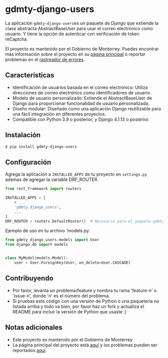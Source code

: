 # gdmty-django-users

La aplicación `gdmty-django-users`es un paquete de Django que extiende la clase abstracta AbstractBaseUser para usar el correo electrónico como usuario. Y tiene la opción de autenticar con verificación de token reCaptcha.

El proyecto es mantenido por el Gobierno de Monterrey. Puedes encontrar más información sobre el proyecto en
su [página principal](https://github.com/gobiernodigitalmonterrey/gdmty-django-users) o reportar problemas en
el [rastreador de errores](https://github.com/gobiernodigitalmonterrey/gdmty-django-users/issues).

## Características

- Identificación de usuarios basada en el correo electrónico: Utiliza direcciones de correo electrónico como identificadores de usuario.
- Modelo de usuario personalizado: Extiende el AbstractBaseUser de Django para proporcionar funcionalidad de usuario personalizada.
- Diseño modular: Diseñado como una aplicación Django reutilizable para una fácil integración en diferentes proyectos.
- Compatible con Python 3.9 o posterior, y Django 4.1.13 o posterior.

## Instalación

```bash
$ pip install gdmty-django-users
```

## Configuración

Agrega la aplicación a `INSTALLED_APPS` de tu proyecto en `settings.py` ademas de agregar la variable DRF_ROUTER.

```python
from rest_framework import routers

INSTALLED_APPS = [
    # ...
    'gdmty_django_users',
    ...
]
DRF_ROUTER = routers.DefaultRouter()  # Necesario para el paquete gdmty_django_users
```

Ejemplo de uso en tu archivo 'models.py:

```python 
from gdmty_django_users.models import User
from django.db import models


class MyModel(models.Model):
    user = User.ForeignKey(User, on_delete=User.CASCADE)
```

## Contribuyendo

* Por favor, levanta un problema/feature y nombra tu rama 'feature-n' o 'issue-n', donde 'n' es el número del problema.
* Si pruebas este código con una versión de Python o una paqueteria no listada arriba y todo va bien, por favor haz un fork y actualiza
  el README para incluir la versión de Python que usaste :)

## Notas adicionales

* Este proyecto es mantenido por el Gobierno de Monterrey.
* La página principal del proyecto está [aquí](https://github.com/gobiernodigitalmonterrey/gdmty-django-users) y los
  problemas pueden ser reportados [aquí](https://github.com/gobiernodigitalmonterrey/gdmty-django-users/issues).
